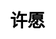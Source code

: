 ---
title: 许愿
layout: wish
description: 烛光摇曳，流星划过，在许愿池中许下美好的祝愿。
js: ["js/game/wooden_fish/howler.min.js", "js/secret/wish/wish.js"]
css: ["css/secret/wish/wish.css"]
---